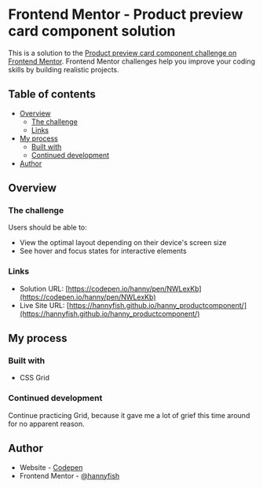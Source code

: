 # Frontend Mentor - Product preview card component solution

This is a solution to the [Product preview card component challenge on Frontend Mentor](https://www.frontendmentor.io/challenges/product-preview-card-component-GO7UmttRfa). Frontend Mentor challenges help you improve your coding skills by building realistic projects. 

## Table of contents

- [Overview](#overview)
  - [The challenge](#the-challenge)
  - [Links](#links)
- [My process](#my-process)
  - [Built with](#built-with)
  - [Continued development](#continued-development)
- [Author](#author)

## Overview

### The challenge

Users should be able to:

- View the optimal layout depending on their device's screen size
- See hover and focus states for interactive elements

### Links

- Solution URL: [https://codepen.io/hanny/pen/NWLexKb](https://codepen.io/hanny/pen/NWLexKb)
- Live Site URL: [https://hannyfish.github.io/hanny_productcomponent/](https://hannyfish.github.io/hanny_productcomponent/)

## My process

### Built with

- CSS Grid


### Continued development

Continue practicing Grid, because it gave me a lot of grief this time around for no apparent reason.


## Author

- Website - [Codepen](https://codepen.io/hanny)
- Frontend Mentor - [@hannyfish](https://www.frontendmentor.io/profile/hannyfish)

